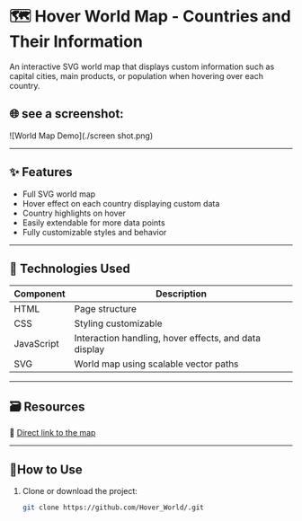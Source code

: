 # 🗺️ Hover World Map - Countries and Their Information

An interactive SVG world map that displays custom information such as capital cities, main products, or population when hovering over each country.

## 🌐 see a screenshot:

![World Map Demo](./screen shot.png)

---

## ✨ Features

- Full SVG world map
- Hover effect on each country displaying custom data
- Country highlights on hover
- Easily extendable for more data points
- Fully customizable styles and behavior

---

## 🧩 Technologies Used

| Component | Description |
|-----|---------|
| HTML |Page structure |
| CSS | Styling customizable |
| JavaScript | Interaction handling, hover effects, and data display|
| SVG |World map using scalable vector paths |

---

## 🗃️ Resources

📍 [Direct link to the map](https://simplemaps.com/resources/svg-world)

---

## 🔧How to Use

1. Clone or download the project:
   ```bash
   git clone https://github.com/Hover_World/.git
